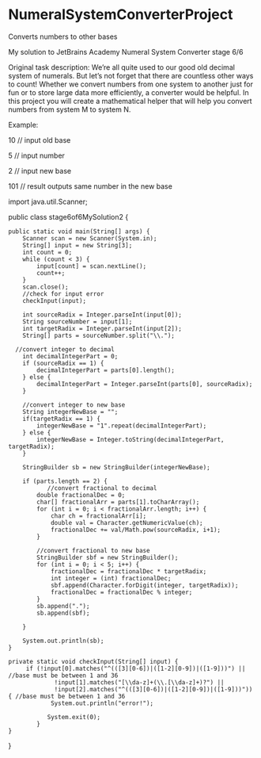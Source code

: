 # NumeralSystemConverterProject
Converts numbers to other bases

My solution to  JetBrains Academy Numeral System Converter stage 6/6

Original task description: 
We’re all quite used to our good old decimal system of numerals. But let’s not forget that there are countless other ways to count! Whether we convert numbers from one system to another just for fun or to store large data more efficiently, a converter would be helpful. In this project you will create a mathematical helper that will help you convert numbers from system M to system N.

Example:

10   // input old base

5    // input number

2    // input new base

101  // result outputs same number in the new base


import java.util.Scanner;

public class stage6of6MySolution2 {

	public static void main(String[] args) {
		Scanner scan = new Scanner(System.in);
		String[] input = new String[3];
		int count = 0;
		while (count < 3) {
			input[count] = scan.nextLine();
			count++;
		}
		scan.close();
		//check for input error
		checkInput(input);
		
        int sourceRadix = Integer.parseInt(input[0]);
        String sourceNumber = input[1];
        int targetRadix = Integer.parseInt(input[2]);
        String[] parts = sourceNumber.split("\\.");
        
      //convert integer to decimal
        int decimalIntegerPart = 0;
        if (sourceRadix == 1) {
        	decimalIntegerPart = parts[0].length();
        } else {
        	decimalIntegerPart = Integer.parseInt(parts[0], sourceRadix);
        }
        
        //convert integer to new base
        String integerNewBase = "";
        if(targetRadix == 1) {
        	integerNewBase = "1".repeat(decimalIntegerPart);
        } else {
        	integerNewBase = Integer.toString(decimalIntegerPart, targetRadix);
        }
        
        StringBuilder sb = new StringBuilder(integerNewBase);
        
        if (parts.length == 2) {
        	   //convert fractional to decimal
            double fractionalDec = 0;
            char[] fractionalArr = parts[1].toCharArray();
            for (int i = 0; i < fractionalArr.length; i++) {
                char ch = fractionalArr[i];
                double val = Character.getNumericValue(ch);
                fractionalDec += val/Math.pow(sourceRadix, i+1);
            }
            
            //convert fractional to new base
            StringBuilder sbf = new StringBuilder();
            for (int i = 0; i < 5; i++) {
                fractionalDec = fractionalDec * targetRadix;
                int integer = (int) fractionalDec;
                sbf.append(Character.forDigit(integer, targetRadix));
                fractionalDec = fractionalDec % integer;
            }
            sb.append(".");
            sb.append(sbf);
            
        }
		
        System.out.println(sb);
	}
	
	private static void checkInput(String[] input) {
		 if (!input[0].matches("^(([3][0-6])|([1-2][0-9])|([1-9]))") ||  //base must be between 1 and 36
				 !input[1].matches("[\\da-z]+(\\.[\\da-z]+)?") || 
				 !input[2].matches("^(([3][0-6])|([1-2][0-9])|([1-9]))")) { //base must be between 1 and 36
	            System.out.println("error!");
	            
	           System.exit(0);
	        }
	}

}
